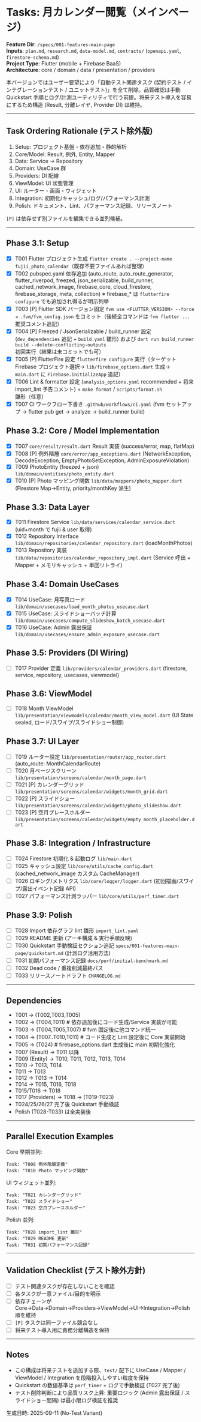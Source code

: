 # Tasks: 月カレンダー閲覧（メインページ）

**Feature Dir**: `/specs/001-features-main-page`  
**Inputs**: `plan.md`, `research.md`, `data-model.md`, `contracts/` (`openapi.yaml`, `firestore-schema.md`)  
**Project Type**: Flutter (mobile + Firebase BaaS)  
**Architecture**: core / domain / data / presentation / providers

本バージョンではユーザー要望により「自動テスト関連タスク (契約テスト / インテグレーションテスト / ユニットテスト)」を全て削除。品質確認は手動 Quickstart 手順とログ/計測ユーティリティで行う前提。将来テスト導入を容易にするため構造 (Result, 分離レイヤ, Provider DI) は維持。

---
## Task Ordering Rationale (テスト除外版)
1. Setup: プロジェクト基盤・依存追加・静的解析
2. Core/Model: Result, 例外, Entity, Mapper
3. Data: Service → Repository
4. Domain: UseCase 群
5. Providers: DI 配線
6. ViewModel: UI 状態管理
7. UI: ルーター・画面・ウィジェット
8. Integration: 初期化/キャッシュ/ログ/パフォーマンス計測
9. Polish: ドキュメント、Lint、パフォーマンス記録、リリースノート

`[P]` は依存せず別ファイルを編集できる並列候補。

---
## Phase 3.1: Setup
- [x] T001 Flutter プロジェクト生成 `flutter create . --project-name fujii_photo_calendar`（既存不要ファイルあれば整理）
- [x] T002 pubspec.yaml 依存追加 (auto_route, auto_route_generator, flutter_riverpod, freezed, json_serializable, build_runner, cached_network_image, firebase_core, cloud_firestore, firebase_storage, meta, collection) ※ firebase_* は `flutterfire configure` でも追加され得るが明示列挙
- [x] T003 [P] Flutter SDK バージョン固定 `fvm use <FLUTTER_VERSION> --force` + `.fvm/fvm_config.json` をコミット（後続全コマンドは `fvm flutter ...` 推奨コメント追記）
- [x] T004 [P] Freezed / JsonSerializable / build_runner 設定 (`dev_dependencies` 追記 + `build.yaml` 雛形) および `dart run build_runner build --delete-conflicting-outputs` 初回実行（結果は未コミットでも可）
- [x] T005 [P] FlutterFire 設定 `flutterfire configure` 実行（ターゲット Firebase プロジェクト選択→ `lib/firebase_options.dart` 生成→ `main.dart` に `Firebase.initializeApp` 追記）
- [x] T006 Lint & formatter 設定 (`analysis_options.yaml` recommended + 将来 import_lint 予告コメント) + `make format` / `scripts/format.sh` 雛形（任意）
- [x] T007 CI ワークフロー下書き `.github/workflows/ci.yaml` (fvm セットアップ → flutter pub get → analyze → build_runner build)

## Phase 3.2: Core / Model Implementation
- [x] T007 `core/result/result.dart` Result<T> 実装 (success/error, map, flatMap)
- [x] T008 [P] 例外階層 `core/error/app_exceptions.dart` (NetworkException, DecodeException, EmptyPhotoSetException, AdminExposureViolation)
- [x] T009 PhotoEntity (freezed + json) `lib/domain/entities/photo_entity.dart`
- [x] T010 [P] Photo マッピング関数 `lib/data/mappers/photo_mapper.dart` (Firestore Map→Entity, priority/monthKey 派生)

## Phase 3.3: Data Layer
- [x] T011 Firestore Service `lib/data/services/calendar_service.dart` (uid+month で fujii & user 取得)
- [x] T012 Repository Interface `lib/domain/repositories/calendar_repository.dart` (loadMonthPhotos)
- [x] T013 Repository 実装 `lib/data/repositories/calendar_repository_impl.dart` (Service 呼出 + Mapper + メモリキャッシュ + 単回リトライ)

## Phase 3.4: Domain UseCases
- [x] T014 UseCase: 月写真ロード `lib/domain/usecases/load_month_photos_usecase.dart`
- [x] T015 UseCase: スライドショーバッチ計算 `lib/domain/usecases/compute_slideshow_batch_usecase.dart`
- [x] T016 UseCase: Admin 露出保証 `lib/domain/usecases/ensure_admin_exposure_usecase.dart`

## Phase 3.5: Providers (DI Wiring)
- [ ] T017 Provider 定義 `lib/providers/calendar_providers.dart` (firestore, service, repository, usecases, viewmodel)

## Phase 3.6: ViewModel
- [ ] T018 Month ViewModel `lib/presentation/viewmodels/calendar/month_view_model.dart` (UI State sealed, ロード/スワイプ/スライドショー制御)

## Phase 3.7: UI Layer
- [ ] T019 ルーター設定 `lib/presentation/router/app_router.dart` (auto_route: MonthCalendarRoute)
- [ ] T020 月ページスクリーン `lib/presentation/screens/calendar/month_page.dart`
- [ ] T021 [P] カレンダーグリッド `lib/presentation/screens/calendar/widgets/month_grid.dart`
- [ ] T022 [P] スライドショー `lib/presentation/screens/calendar/widgets/photo_slideshow.dart`
- [ ] T023 [P] 空月プレースホルダー `lib/presentation/screens/calendar/widgets/empty_month_placeholder.dart`

## Phase 3.8: Integration / Infrastructure
- [ ] T024 Firestore 初期化 & 起動ログ `lib/main.dart`
- [ ] T025 キャッシュ設定 `lib/core/utils/cache_config.dart` (cached_network_image カスタム CacheManager)
- [ ] T026 ロギング/メトリクス `lib/core/logger/logger.dart` (初回描画/スワイプ/露出イベント記録 API)
- [ ] T027 パフォーマンス計測ラッパー `lib/core/utils/perf_timer.dart`

## Phase 3.9: Polish
- [ ] T028 Import 依存グラフ lint 雛形 `import_lint.yaml`
- [ ] T029 README 更新 (アーキ構成 & 実行手順反映)
- [ ] T030 Quickstart 手動検証セクション追記 `specs/001-features-main-page/quickstart.md` (計測ログ活用方法)
- [ ] T031 初期パフォーマンス記録 `docs/perf/initial-benchmark.md`
- [ ] T032 Dead code / 重複削減最終パス
- [ ] T033 リリースノートドラフト `CHANGELOG.md`

---
## Dependencies
- T001 → (T002,T003,T005)
- T002 → (T004,T011)  # 依存追加後にコード生成/Service 実装が可能
- T003 → (T004,T005,T007)  # fvm 固定後に他コマンド統一
- T004 → (T007..T010,T011)  # コード生成と Lint 設定後に Core 実装開始
- T005 → (T024)  # firebase_options.dart 生成後に main 初期化強化
- T007 (Result) → T011 以降
- T009 (Entity) → T010, T011, T012, T013, T014
- T010 → T013, T014
- T011 → T013
- T012 → T013 → T014
- T014 → T015, T016, T018
- T015/T016 → T018
- T017 (Providers) → T018 → (T019-T023)
- T024/25/26/27 完了後 Quickstart 手動検証
- Polish (T028-T033) は全実装後

---
## Parallel Execution Examples
Core 早期並列:
```
Task: "T008 例外階層定義"
Task: "T010 Photo マッピング関数"
```
UI ウィジェット並列:
```
Task: "T021 カレンダーグリッド"
Task: "T022 スライドショー"
Task: "T023 空月プレースホルダー"
```
Polish 並列:
```
Task: "T028 import_lint 雛形"
Task: "T029 README 更新"
Task: "T031 初期パフォーマンス記録"
```

---
## Validation Checklist (テスト除外方針)
- [ ] テスト関連タスクが存在しないことを確認
- [ ] 各タスクが一意ファイル/目的を明示
- [ ] 依存チェーンが Core→Data→Domain→Providers→ViewModel→UI→Integration→Polish 順を維持
- [ ] `[P]` タスクは同一ファイル競合なし
- [ ] 将来テスト導入用に責務分離構造を保持

---
## Notes
- この構成は将来テストを追加する際、`test/` 配下に UseCase / Mapper / ViewModel / Integration を段階投入しやすい粒度を保持
- Quickstart の数値基準は `perf_timer` + ログで手動検証 (T027 完了後)
- テスト削除判断により品質リスク上昇: 重要ロジック (Admin 露出保証 / スライドショー間隔) は最小限ログ検証を推奨

生成日時: 2025-09-11 (No-Test Variant)
